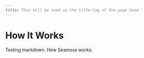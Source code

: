```markdown
---
title: This will be used as the title-tag of the page head
---
```

<h1>How It Works</h1>
Testing markdown. How Seamoss works.
